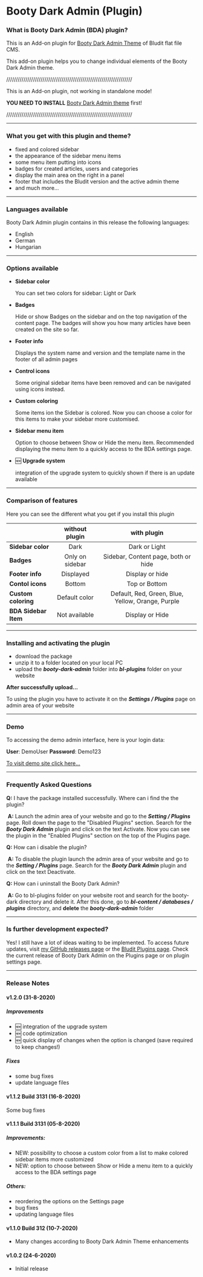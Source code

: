 # Booty Dark Admin (Plugin)

### What is Booty Dark Admin (BDA) plugin?

This is an Add-on plugin for [Booty Dark Admin Theme](https://github.com/tompidev/booty-dark-admin-theme) of Bludit flat file CMS.

This add-on plugin helps you to change individual elements of the Booty Dark Admin theme.

//////////////////////////////////////////////////////////////////

This is an Add-on plugin, not working in standalone mode!

**YOU NEED TO INSTALL** [Booty Dark Admin theme](https://github.com/tompidev/booty-dark-admin-theme) first!

//////////////////////////////////////////////////////////////////

------

### What you get with this plugin and theme?

* fixed and colored sidebar 
* the appearance of the sidebar menu items
* some menu item putting into icons
* badges for created articles, users and categories
* display the main area on the right in a panel
* footer that includes the Bludit version and the active admin theme
* and much more...

------

### Languages available 

Booty Dark Admin plugin contains in this release the following languages:

* English
* German
* Hungarian

------

### Options available 

* **Sidebar color** 

  You can set two colors for sidebar: Light or Dark

* **Badges**
  
  Hide or show Badges on the sidebar and on the top navigation of the content page. The badges will show you how many articles have been created on the site so far.
  
* **Footer info**
  
  Displays the system name and version and the template name in the footer of all admin pages
  
* **Control icons**

  Some original sidebar items have been removed and can be navigated using icons instead.
  
* **Custom coloring**

  Some items ion the Sidebar is colored. Now you can choose a color for this items to make your sidebar more customised.

* **Sidebar menu item**

  Option to choose between Show or Hide the menu item. Recommended displaying the menu item to a quickly access to the BDA settings page.

* :new: **Upgrade system**

  integration of the upgrade system to quickly shown if there is an update available

------

### Comparison of features

Here you can see the different what you get if you install this plugin

|                    | without plugin  |             with plugin             |
| :----------------- | :-------------: | :---------------------------------: |
| **Sidebar color** |      Dark       |            Dark or Light            |
| **Badges**         | Only on sidebar | Sidebar, Content page, both or hide |
| **Footer info**    |    Displayed    |           Display or hide           |
| **Contol icons**   |     Bottom      |            Top or Bottom            |
| **Custom coloring** | Default color | Default, Red, Green, Blue, Yellow, Orange, Purple |
| **BDA Sidebar Item** | Not available | Display or Hide |

------

### Installing and activating the plugin

- download the package
- unzip it to a folder located on your local PC
- upload the ***booty-dark-admin*** folder into  ***bl-plugins*** folder on your website

**After successfully upload...**

To using the plugin you have to activate it on the ***Settings / Plugins*** page on admin area of your website

------

### Demo

To accessing the demo admin interface, here is your login data:

**User**: DemoUser 
**Password**: Demo123

[To visit demo site click here...](http://demo.tompidev.com/admin)

-----

### Frequently Asked Questions

**Q:**	I have the package installed successfully. Where can i find the the plugin?

​	**A:** 	Launch the admin area of your website and go to the ***Setting / Plugins*** page. Roll down the page to the "Disabled Plugins" section. Search for the ***Booty Dark Admin*** plugin and click on the text Activate. Now you can see the plugin in the "Enabled Plugins" section on the top of the Plugins page.

**Q:**	How can i disable the plugin?

​	**A:**	To disable the plugin launch the admin area of your website and go to the ***Setting / Plugins*** page. Search for the ***Booty Dark Admin*** plugin and click on the text Deactivate.

**Q:**	How can i uninstall the Booty Dark Admin? 

​	**A:**	Go to bl-plugins folder on your website root and search for the booty-dark directory and delete it. After this done, go to ***bl-content / databases / plugins*** directory, and **delete** the ***booty-dark-admin*** folder

------

### Is further development expected?

Yes! I still have a lot of ideas waiting to be implemented. 
To access future updates, visit [my GitHub releases page](https://github.com/tompidev/booty-dark-admin-plugin/releases) or the [Bludit Plugins page](https://plugins.bludit.com/). 
Check the current release of Booty Dark Admin on the Plugins page or on plugin settings page.

------

### Release Notes

#### v1.2.0 (31-8-2020)

##### Improvements

- :new: integration of the upgrade system
- :new: code optimization
- :new: quick display of changes when the option is changed (save required to keep changes!)

##### Fixes

* some bug fixes
* update language files

#### v1.1.2 Build 3131 (16-8-2020)

Some bug fixes

#### v1.1.1 Build 3131 (05-8-2020)

##### Improvements:

* NEW: possibility to choose a custom color from a list to make colored sidebar items more customized
* NEW: option to choose between Show or Hide a menu item to a quickly access to the BDA settings page

##### Others:

* reordering the options on the Settings page
* bug fixes
* updating language files

#### v1.1.0 Build 312 (10-7-2020)

* Many changes according to Booty Dark Admin Theme enhancements

#### v1.0.2 (24-6-2020)

* Initial release

